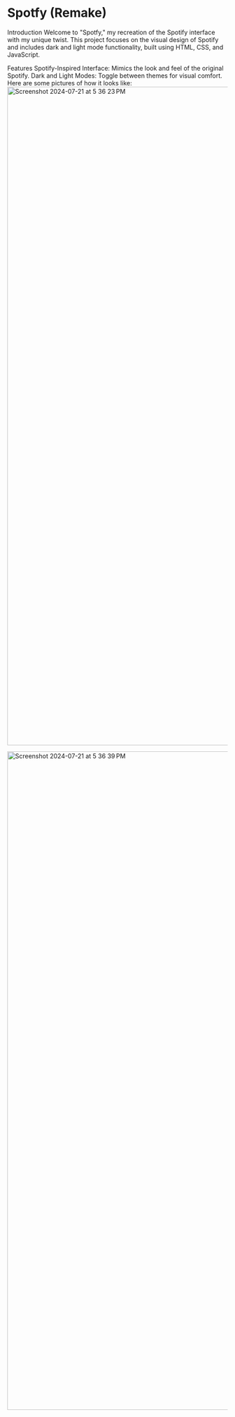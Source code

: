 
<h1>Spotfy (Remake)</h1>
Introduction
Welcome to "Spotfy," my recreation of the Spotify interface with my unique twist. This project focuses on the visual design of Spotify and includes dark and light mode functionality, built using HTML, CSS, and JavaScript.

Features
Spotify-Inspired Interface: Mimics the look and feel of the original Spotify.
Dark and Light Modes: Toggle between themes for visual comfort.
Here are some pictures of how it looks like:
<img width="1505" alt="Screenshot 2024-07-21 at 5 36 23 PM" src="https://github.com/user-attachments/assets/9e69b208-4326-4f92-9eb5-3dd05b039ad1">

<img width="1505" alt="Screenshot 2024-07-21 at 5 36 39 PM" src="https://github.com/user-attachments/assets/3c556237-3334-44e5-8b97-8c489c25ea23">
